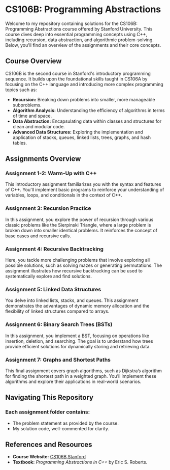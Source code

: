 # CS106B: Programming Abstractions

Welcome to my repository containing solutions for the CS106B: Programming Abstractions course offered by Stanford University. This course dives deep into essential programming concepts using C++, including recursion, data abstraction, and algorithmic problem-solving. Below, you'll find an overview of the assignments and their core concepts.

## Course Overview
CS106B is the second course in Stanford's introductory programming sequence. It builds upon the foundational skills taught in CS106A by focusing on the C++ language and introducing more complex programming topics such as:
- **Recursion:** Breaking down problems into smaller, more manageable subproblems.
- **Algorithm Analysis:** Understanding the efficiency of algorithms in terms of time and space.
- **Data Abstraction:** Encapsulating data within classes and structures for clean and modular code.
- **Advanced Data Structures:** Exploring the implementation and application of stacks, queues, linked lists, trees, graphs, and hash tables.
## Assignments Overview
### Assignment 1-2: Warm-Up with C++
This introductory assignment familiarizes you with the syntax and features of C++. You'll implement basic programs to reinforce your understanding of variables, loops, and conditionals in the context of C++.
### Assignment 3: Recursion Practice
In this assignment, you explore the power of recursion through various classic problems like the Sierpinski Triangle, where a large problem is broken down into smaller identical problems. It reinforces the concept of base cases and recursive calls.
### Assignment 4: Recursive Backtracking
Here, you tackle more challenging problems that involve exploring all possible solutions, such as solving mazes or generating permutations. The assignment illustrates how recursive backtracking can be used to systematically explore and find solutions.
### Assignment 5: Linked Data Structures
You delve into linked lists, stacks, and queues. This assignment demonstrates the advantages of dynamic memory allocation and the flexibility of linked structures compared to arrays.
### Assignment 6: Binary Search Trees (BSTs)
In this assignment, you implement a BST, focusing on operations like insertion, deletion, and searching. The goal is to understand how trees provide efficient solutions for dynamically storing and retrieving data.
### Assignment 7: Graphs and Shortest Paths
This final assignment covers graph algorithms, such as Dijkstra’s algorithm for finding the shortest path in a weighted graph. You’ll implement these algorithms and explore their applications in real-world scenarios.

## Navigating This Repository
### Each assignment folder contains:
- The problem statement as provided by the course.
- My solution code, well-commented for clarity.
## References and Resources
- **Course Website:**  [CS106B Stanford](https://web.stanford.edu/class/cs106b/)
- **Textbook:** *Programming Abstractions in C++* by Eric S. Roberts.
